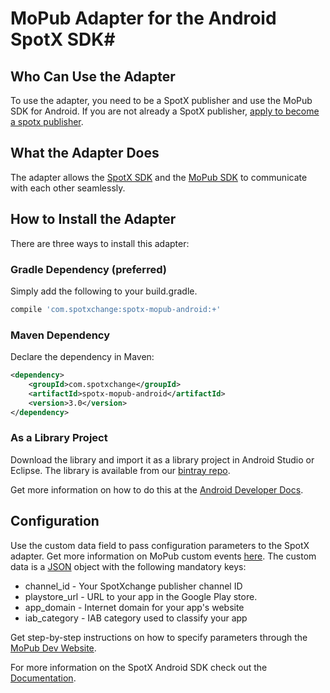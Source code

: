 #  MoPub Adapter for the Android SpotX SDK#

## Who Can Use the Adapter

To use the adapter, you need to be a SpotX publisher and use the MoPub SDK for Android.
If you are not already a SpotX publisher, [apply to become a spotx publisher](http://www.spotxchange.com/publishers/apply-to-become-a-spotx-publisher/).

## What the Adapter Does

The adapter allows the [SpotX SDK](/android/sdk) and the [MoPub SDK](https://github.com/mopub/mopub-android-sdk) to communicate with each other seamlessly.

## How to Install the Adapter

There are three ways to install this adapter:

### Gradle Dependency (preferred)

Simply add the following to your build.gradle.

```groovy
compile 'com.spotxchange:spotx-mopub-android:+'
```

### Maven Dependency

Declare the dependency in Maven:

```xml
<dependency>
    <groupId>com.spotxchange</groupId>
    <artifactId>spotx-mopub-android</artifactId>
    <version>3.0</version>
</dependency>
```

### As a Library Project

Download the library and import it as a library project in Android Studio or Eclipse. The library is available from our [bintray repo](https://bintray.com/spotxmobile/maven/com.spotxchange%3Aspotx-mopub-android).

Get more information on how to do this at the [Android Developer Docs](http://developer.android.com/tools/projects/index.html#LibraryProjects).


## Configuration

Use the custom data field to pass configuration parameters to the SpotX adapter. Get more information on MoPub custom events [here](https://dev.twitter.com/mopub/ad-networks). The custom data is a [JSON](http://json.org) object with the following mandatory keys:

* channel_id - Your SpotXchange  publisher channel ID
* playstore_url - URL to your app in the Google Play store.
* app_domain - Internet domain for your app's website
* iab_category - IAB category used to classify your app

Get step-by-step instructions on how to specify parameters through the [MoPub Dev Website](https://dev.twitter.com/mopub/ad-networks).

For more information on the SpotX Android SDK check out the [Documentation](/android/sdk/#setup-your-android-manifest).
